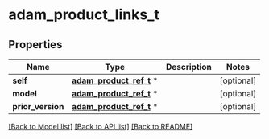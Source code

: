 # adam_product_links_t

## Properties
Name | Type | Description | Notes
------------ | ------------- | ------------- | -------------
**self** | [**adam_product_ref_t**](adam_product_ref.md) \* |  | [optional] 
**model** | [**adam_product_ref_t**](adam_product_ref.md) \* |  | [optional] 
**prior_version** | [**adam_product_ref_t**](adam_product_ref.md) \* |  | [optional] 

[[Back to Model list]](../README.md#documentation-for-models) [[Back to API list]](../README.md#documentation-for-api-endpoints) [[Back to README]](../README.md)


